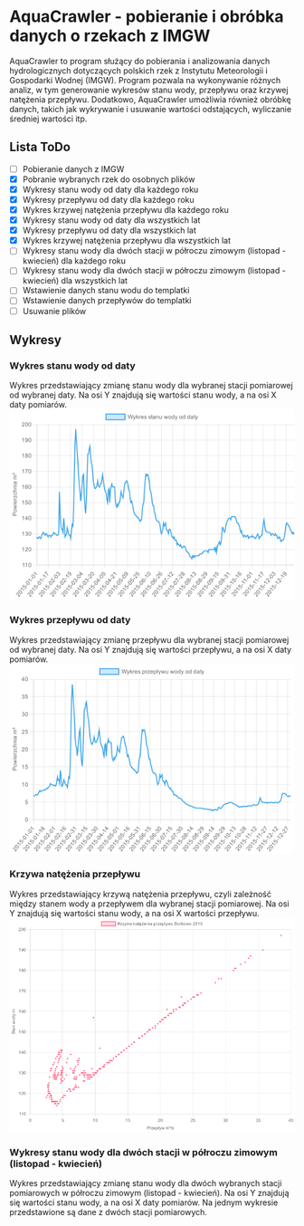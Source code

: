 # AquaCrawler - pobieranie i obróbka danych o rzekach z IMGW

AquaCrawler to program służący do pobierania i analizowania danych hydrologicznych dotyczących polskich rzek z Instytutu Meteorologii i Gospodarki Wodnej (IMGW). Program pozwala na wykonywanie różnych analiz, w tym generowanie wykresów stanu wody, przepływu oraz krzywej natężenia przepływu. Dodatkowo, AquaCrawler umożliwia również obróbkę danych, takich jak wykrywanie i usuwanie wartości odstających, wyliczanie średniej wartości itp.

## Lista ToDo

- [ ] Pobieranie danych z IMGW
- [x] Pobranie wybranych rzek do osobnych plików
- [x] Wykresy stanu wody od daty dla każdego roku
- [x] Wykresy przepływu od daty dla każdego roku
- [x] Wykres krzywej natężenia przepływu dla każdego roku
- [x] Wykresy stanu wody od daty dla wszystkich lat
- [x] Wykresy przepływu od daty dla wszystkich lat
- [x] Wykres krzywej natężenia przepływu dla wszystkich lat
- [ ] Wykresy stanu wody dla dwóch stacji w półroczu zimowym (listopad - kwiecień) dla każdego roku
- [ ] Wykresy stanu wody dla dwóch stacji w półroczu zimowym (listopad - kwiecień) dla wszystkich lat
- [ ] Wstawienie danych stanu wodu do templatki
- [ ] Wstawienie danych przepływów do templatki
- [ ] Usuwanie plików
## Wykresy

### Wykres stanu wody od daty

Wykres przedstawiający zmianę stanu wody dla wybranej stacji pomiarowej od wybranej daty. Na osi Y znajdują się wartości stanu wody, a na osi X daty pomiarów. 
![Wykres stanu wody od daty](./img/stanWody.png)

### Wykres przepływu od daty

Wykres przedstawiający zmianę przepływu dla wybranej stacji pomiarowej od wybranej daty. Na osi Y znajdują się wartości przepływu, a na osi X daty pomiarów.
![Wykres przepływu wody od daty](./img/przeplywWody.png)

### Krzywa natężenia przepływu

Wykres przedstawiający krzywą natężenia przepływu, czyli zależność między stanem wody a przepływem dla wybranej stacji pomiarowej. Na osi Y znajdują się wartości stanu wody, a na osi X wartości przepływu.
![Wykres przepływu wody od daty](./img/krzywaNatezenia.png)

### Wykresy stanu wody dla dwóch stacji w półroczu zimowym (listopad - kwiecień)

Wykres przedstawiający zmianę stanu wody dla dwóch wybranych stacji pomiarowych w półroczu zimowym (listopad - kwiecień). Na osi Y znajdują się wartości stanu wody, a na osi X daty pomiarów. Na jednym wykresie przedstawione są dane z dwóch stacji pomiarowych.
